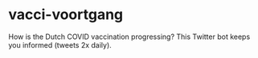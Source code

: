 # vacci-voortgang

How is the Dutch COVID vaccination progressing? This Twitter bot keeps you informed (tweets 2x daily).

